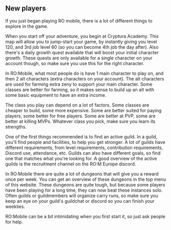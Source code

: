 ## New players

If you just began playing RO mobile, there is a lot of different things to explore in the game.

When you start off your adventure, you begin at Cryptura Academy. This map will allow you to jump-start your game, by instantly giving you level 120, and 3rd job level 60 (so you can become 4th job the day after). Also there's a daily growth quest available that will boost your initial character growth. These quests are only available for a single character on your account though, so make sure you use this for the right character.

In RO:Mobile, what most people do is have 1 main character to play on, and then 2 alt characters (extra characters on your account). The alt characters are used for farming extra zeny to support your main character. Some classes are better for farming, so it makes sense to build up an alt with some basic equipment to have an extra income.

The class you play can depend on a lot of factors. Some classes are cheaper to build, some more expensive. Some are better suited for paying players, some better for free players. Some are better at PVP, some are better at killing MVPs. Whatever class you pick, make sure you learn its strengths.

One of the first things recommended is to find an active guild. In a guild, you'll find people and facilities, to help you get stronger. A lot of guilds have different requirements, from level requirements, contribution requirements, Discord use, attendance, etc. Guilds can also have different goals, so find one that matches what you're looking for. A good overview of the active guilds is the recruitment channel on the RO:M Europe discord.

In RO:Mobile there are quite a lot of dungeons that will give you a reward once per week. You can get an overview of these dungeons in the top menu of this website. These dungeons are quite tough, but because some players have been playing for a long time, they can now beat these instances solo. Often guilds or guildmembers will organize carry runs, so make sure you keep an eye on your guild's guildchat or discord so you can finish your weeklies.

RO:Mobile can be a bit intimidating when you first start it, so just ask people for help.
